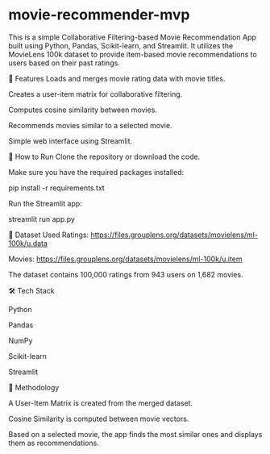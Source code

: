 # movie-recommender-mvp

This is a simple Collaborative Filtering-based Movie Recommendation App built using Python, Pandas, Scikit-learn, and Streamlit. It utilizes the MovieLens 100k dataset to provide item-based movie recommendations to users based on their past ratings.

📌 Features
Loads and merges movie rating data with movie titles.

Creates a user-item matrix for collaborative filtering.

Computes cosine similarity between movies.

Recommends movies similar to a selected movie.

Simple web interface using Streamlit.

🚀 How to Run
Clone the repository or download the code.

Make sure you have the required packages installed:

pip install -r requirements.txt

Run the Streamlit app:


streamlit run app.py


📂 Dataset Used
Ratings: https://files.grouplens.org/datasets/movielens/ml-100k/u.data

Movies: https://files.grouplens.org/datasets/movielens/ml-100k/u.item

The dataset contains 100,000 ratings from 943 users on 1,682 movies.

🛠️ Tech Stack

Python

Pandas

NumPy

Scikit-learn

Streamlit

🧠 Methodology

A User-Item Matrix is created from the merged dataset.

Cosine Similarity is computed between movie vectors.

Based on a selected movie, the app finds the most similar ones and displays them as recommendations.